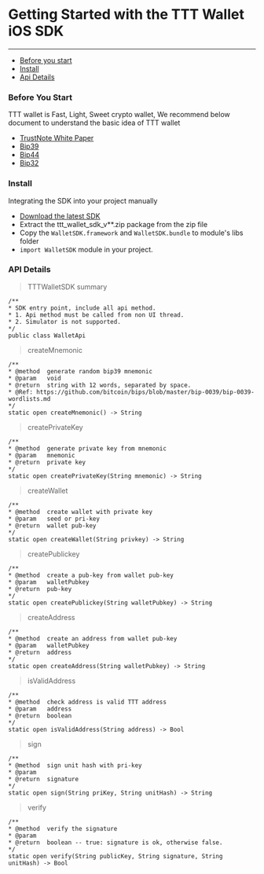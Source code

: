 # Getting Started with the TTT Wallet iOS SDK
---

* [Before you start](#start)
* [Install](#ImportProject)
* [Api Details](#apiDetails)

### <a name="start">Before You Start</a>
TTT wallet is Fast, Light, Sweet crypto wallet, We recommend below document to understand the basic idea of TTT wallet
- [TrustNote White Paper](https://github.com/trustnote/document)
- [Bip39](https://github.com/bitcoin/bips/blob/master/bip-0039.mediawiki)
- [Bip44](https://github.com/bitcoin/bips/blob/master/bip-0044.mediawiki)
- [Bip32](https://github.com/bitcoin/bips/blob/master/bip-0032.mediawiki)


### <a name="ImportProject">Install</a>  

Integrating the SDK into your project manually

* [Download the latest SDK](https://github.com/TrustNoteDevelopers/sdk_iOS/raw/master/ttt_wallet_sdk_v0.1.zip)
* Extract the ttt_wallet_sdk_v**.zip package from the zip file
* Copy the `WalletSDK.framework` and `WalletSDK.bundle` to module's libs folder
* `import WalletSDK` module in your project.

### <a name="apiDetails">API Details</a>  

> TTTWalletSDK summary

```
/**
* SDK entry point, include all api method.
* 1. Api method must be called from non UI thread.
* 2. Simulator is not supported.
*/
public class WalletApi

```


> createMnemonic

```
/**
* @method  generate random bip39 mnemonic
* @param   void
* @return  string with 12 words, separated by space.
* @Ref: https://github.com/bitcoin/bips/blob/master/bip-0039/bip-0039-wordlists.md
*/
static open createMnemonic() -> String
```

> createPrivateKey

```
/**
* @method  generate private key from mnemonic
* @param   mnemonic
* @return  private key
*/
static open createPrivateKey(String mnemonic) -> String
```

> createWallet

```
/**
* @method  create wallet with private key
* @param   seed or pri-key
* @return  wallet pub-key
*/
static open createWallet(String privkey) -> String
```

> createPublickey

```
/**
* @method  create a pub-key from wallet pub-key
* @param   walletPubkey
* @return  pub-key
*/
static open createPublickey(String walletPubkey) -> String
```

> createAddress

```
/**
* @method  create an address from wallet pub-key
* @param   walletPubkey
* @return  address
*/
static open createAddress(String walletPubkey) -> String
```

> isValidAddress

```
/**
* @method  check address is valid TTT address
* @param   address
* @return  boolean
*/
static open isValidAddress(String address) -> Bool
```

> sign

```
/**
* @method  sign unit hash with pri-key
* @param
* @return  signature
*/
static open sign(String priKey, String unitHash) -> String
```

> verify

```
/**
* @method  verify the signature
* @param
* @return  boolean -- true: signature is ok, otherwise false.
*/
static open verify(String publicKey, String signature, String unitHash) -> Bool
```


